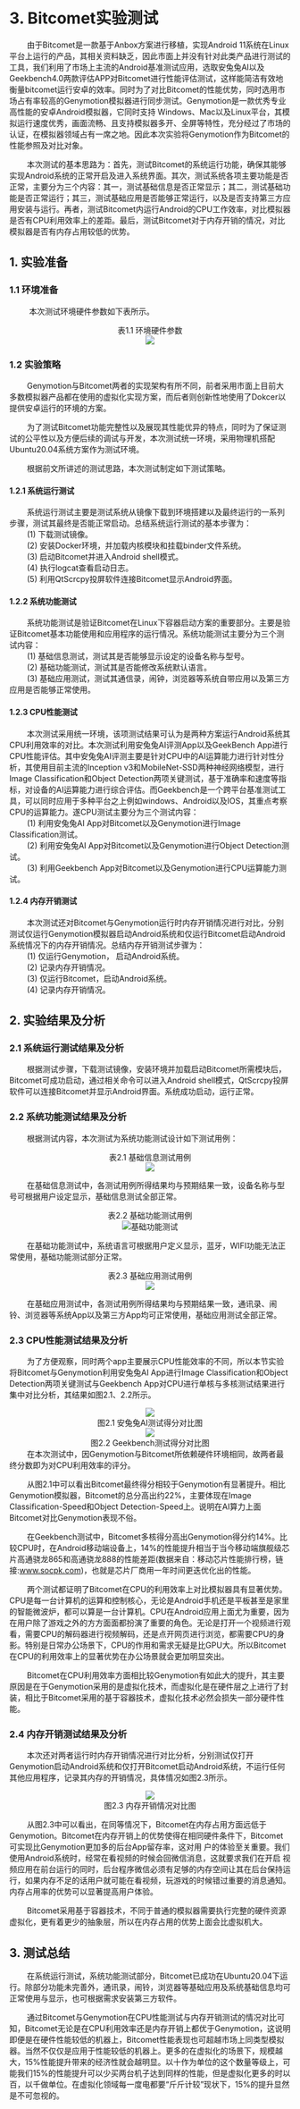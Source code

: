 # 3. Bitcomet实验测试

&nbsp;&nbsp;&nbsp;&nbsp;&nbsp;&nbsp;&nbsp;&nbsp;由于Bitcomet是一款基于Anbox方案进行移植，实现Android 11系统在Linux平台上运行的产品，其相关资料缺乏，因此市面上并没有针对此类产品进行测试的工具，我们利用了市场上主流的Android基准测试应用，选取安兔兔AI以及Geekbench4.0两款评估APP对Bitcomet进行性能评估测试，这样能简洁有效地衡量bitcomet运行安卓的效率。同时为了对比Bitcomet的性能优势，同时选用市场占有率较高的Genymotion模拟器进行同步测试。Genymotion是一款优秀专业高性能的安卓Android模拟器，它同时支持 Windows、Mac以及Linux平台，其模拟运行速度优秀，画面流畅、且支持模拟器多开、全屏等特性，充分经过了市场的认证，在模拟器领域占有一席之地。因此本次实验将Genymotion作为Bitcomet的性能参照及对比对象。

&nbsp;&nbsp;&nbsp;&nbsp;&nbsp;&nbsp;&nbsp;&nbsp;本次测试的基本思路为：首先，测试Bitcomet的系统运行功能，确保其能够实现Android系统的正常开启及进入系统界面。其次，测试系统各项主要功能是否正常，主要分为三个内容：其一，测试基础信息是否正常显示；其二，测试基础功能是否正常运行；其三，测试基础应用是否能够正常运行，以及是否支持第三方应用安装与运行。再者，测试Bitcomet内运行Android的CPU工作效率，对比模拟器是否有CPU利用效率上的差距。最后，测试Bitcomet对于内存开销的情况，对比模拟器是否有内存占用较低的优势。

## 1. 实验准备

### 1.1 环境准备

&nbsp;&nbsp;&nbsp;&nbsp; &nbsp;&nbsp;&nbsp;&nbsp;本次测试环境硬件参数如下表所示。

<center>表1.1 环境硬件参数</center>


<center><img src=images/3.实验测试/测试环境参数配置.png></center>

### 1.2 实验策略

&nbsp;&nbsp;&nbsp;&nbsp;&nbsp;&nbsp;&nbsp;&nbsp;Genymotion与Bitcomet两者的实现架构有所不同，前者采用市面上目前大多数模拟器产品都在使用的虚拟化实现方案，而后者则创新性地使用了Dokcer以提供安卓运行的环境的方案。

&nbsp;&nbsp;&nbsp;&nbsp;&nbsp;&nbsp;&nbsp;&nbsp;为了测试Bitcomet功能完整性以及展现其性能优异的特点，同时为了保证测试的公平性以及方便后续的调试与开发，本次测试统一环境，采用物理机搭配Ubuntu20.04系统方案作为测试环境。

&nbsp;&nbsp;&nbsp;&nbsp;&nbsp;&nbsp;&nbsp;&nbsp;根据前文所讲述的测试思路，本次测试制定如下测试策略。

 #### 1.2.1 系统运行测试

 &nbsp;&nbsp;&nbsp;&nbsp;&nbsp;&nbsp;&nbsp;&nbsp;系统运行测试主要是测试系统从镜像下载到环境搭建以及最终运行的一系列步骤，测试其最终是否能正常启动。总结系统运行测试的基本步骤为：  
  &nbsp;&nbsp;&nbsp;&nbsp;&nbsp;&nbsp;&nbsp;&nbsp;(1) 下载测试镜像。  
  &nbsp;&nbsp;&nbsp;&nbsp;&nbsp;&nbsp;&nbsp;&nbsp;(2) 安装Docker环境，并加载内核模块和挂载binder文件系统。  
  &nbsp;&nbsp;&nbsp;&nbsp;&nbsp;&nbsp;&nbsp;&nbsp;(3) 启动Bitcomet并进入Android shell模式。  
  &nbsp;&nbsp;&nbsp;&nbsp;&nbsp;&nbsp;&nbsp;&nbsp;(4) 执行logcat查看启动日志。  
  &nbsp;&nbsp;&nbsp;&nbsp;&nbsp;&nbsp;&nbsp;&nbsp;(5) 利用QtScrcpy投屏软件连接Bitcomet显示Android界面。  

 #### 1.2.2 系统功能测试

 &nbsp;&nbsp;&nbsp;&nbsp;&nbsp;&nbsp;&nbsp;&nbsp;系统功能测试是验证Bitcomet在Linux下容器启动方案的重要部分。主要是验证Bitcomet基本功能使用和应用程序的运行情况。系统功能测试主要分为三个测试内容：  
 &nbsp;&nbsp;&nbsp;&nbsp;&nbsp;&nbsp;&nbsp;&nbsp;(1) 基础信息测试，测试其是否能够显示设定的设备名称与型号。  
 &nbsp;&nbsp;&nbsp;&nbsp;&nbsp;&nbsp;&nbsp;&nbsp;(2) 基础功能测试，测试其是否能修改系统默认语言。  
 &nbsp;&nbsp;&nbsp;&nbsp;&nbsp;&nbsp;&nbsp;&nbsp;(3) 基础应用测试，测试其通信录，闹钟，浏览器等系统自带应用以及第三方应用是否能够正常使用。  

 #### 1.2.3 CPU性能测试

  &nbsp;&nbsp;&nbsp;&nbsp;&nbsp;&nbsp;&nbsp;&nbsp;本次测试采用统一环境，该项测试结果可认为是两种方案运行Android系统其CPU利用效率的对比。本次测试利用安兔兔AI评测App以及GeekBench App进行CPU性能评估。其中安兔兔AI评测主要是针对CPU中的AI运算能力进行针对性分析，其使用目前主流的Inception v3和MobileNet-SSD两种神经网络模型，进行Image Classification和Object Detection两项关键测试，基于准确率和速度等指标，对设备的AI运算能力进行综合评估。而Geekbench是一个跨平台基准测试工具，可以同时应用于多种平台之上例如windows、Android以及IOS，其重点考察CPU的运算能力。遂CPU测试主要分为三个测试内容：  
  &nbsp;&nbsp;&nbsp;&nbsp;&nbsp;&nbsp;&nbsp;&nbsp;(1) 利用安兔兔AI App对Bitcomet以及Genymotion进行Image Classification测试。  
  &nbsp;&nbsp;&nbsp;&nbsp;&nbsp;&nbsp;&nbsp;&nbsp;(2) 利用安兔兔AI App对Bitcomet以及Genymotion进行Object Detection测试。  
  &nbsp;&nbsp;&nbsp;&nbsp;&nbsp;&nbsp;&nbsp;&nbsp;(3) 利用Geekbench App对Bitcomet以及Genymotion进行CPU运算能力测试。  

 #### 1.2.4 内存开销测试

  &nbsp;&nbsp;&nbsp;&nbsp;&nbsp;&nbsp;&nbsp;&nbsp;本次测试还对Bitcomet与Genymotion运行时内存开销情况进行对比，分别测试仅运行Genymotion模拟器启动Android系统和仅运行Bitcomet启动Android系统情况下的内存开销情况。总结内存开销测试步骤为：  
  &nbsp;&nbsp;&nbsp;&nbsp;&nbsp;&nbsp;&nbsp;&nbsp;(1) 仅运行Genymotion， 启动Android系统。  
  &nbsp;&nbsp;&nbsp;&nbsp;&nbsp;&nbsp;&nbsp;&nbsp;(2) 记录内存开销情况。  
  &nbsp;&nbsp;&nbsp;&nbsp;&nbsp;&nbsp;&nbsp;&nbsp;(3) 仅运行Bitcomet，启动Android系统。  
  &nbsp;&nbsp;&nbsp;&nbsp;&nbsp;&nbsp;&nbsp;&nbsp;(4) 记录内存开销情况。  

## 2. 实验结果及分析

 ### 2.1 系统运行测试结果及分析

  &nbsp;&nbsp;&nbsp;&nbsp;&nbsp;&nbsp;&nbsp;&nbsp;根据测试步骤，下载测试镜像，安装环境并加载启动Bitcomet所需模块后，Bitcomet可成功启动，通过相关命令可以进入Android shell模式，QtScrcpy投屏软件可以连接Bitcomet并显示Android界面。系统成功启动，运行正常。  

 ### 2.2 系统功能测试结果及分析

  &nbsp;&nbsp;&nbsp;&nbsp;&nbsp;&nbsp;&nbsp;&nbsp;根据测试内容，本次测试为系统功能测试设计如下测试用例：  

<center>表2.1 基础信息测试用例</center>

<center><img src=images/3.实验测试/基础信息测试.png></center>

  &nbsp;&nbsp;&nbsp;&nbsp;&nbsp;&nbsp;&nbsp;&nbsp;在基础信息测试中，各测试用例所得结果均与预期结果一致，设备名称与型号可根据用户设定显示，基础信息测试全部正常。

<center>表2.2 基础功能测试用例</center>

<center><img src="images/3.实验测试/基础功能测试.png" alt="基础功能测试"  /></center>

  &nbsp;&nbsp;&nbsp;&nbsp;&nbsp;&nbsp;&nbsp;&nbsp;在基础功能测试中，系统语言可根据用户定义显示，蓝牙，WIFI功能无法正常使用，基础功能测试部分正常。

<center>表2.3 基础应用测试用例</center>


<center><img src=images/3.实验测试/基础应用测试.png></center>

  &nbsp;&nbsp;&nbsp;&nbsp;&nbsp;&nbsp;&nbsp;&nbsp;在基础应用测试中，各测试用例所得结果均与预期结果一致，通讯录、闹铃、浏览器等系统App以及第三方App均可正常使用，基础应用测试全部正常。

 ### 2.3 CPU性能测试结果及分析

  &nbsp;&nbsp;&nbsp;&nbsp;&nbsp;&nbsp;&nbsp;&nbsp;为了方便观察，同时两个app主要展示CPU性能效率的不同，所以本节实验将Bitcomet与Genymotion利用安兔兔AI App进行Image Classification和Object Detection两项关键测试与Geekbench App对CPU进行单核与多核测试结果进行集中对比分析，其结果如图2.1、2.2所示。

<center><img src=images/3.实验测试/安兔兔AI评测得分情况.png></center>

  <center>图2.1 安兔兔AI测试得分对比图</center>

<center><img src=images/3.实验测试/Geekbench测试得分情况.png></center>

  <center>图2.2 Geekbench测试得分对比图</center>
  &nbsp;&nbsp;&nbsp;&nbsp;&nbsp;&nbsp;&nbsp;&nbsp;在本次测试中，因Genymotion与Bitcomet所依赖硬件环境相同，故两者最终分数即为对CPU利用效率的评分。

  &nbsp;&nbsp;&nbsp;&nbsp;&nbsp;&nbsp;&nbsp;&nbsp;从图2.1中可以看出Bitcomet最终得分相较于Genymotion有显著提升。相比Genymotion模拟器，Bitcomet的总分高出约22%，主要体现在Image Classification-Speed和Object Detection-Speed上。说明在AI算力上面Bitcomet对比Genymotion表现不俗。

  &nbsp;&nbsp;&nbsp;&nbsp;&nbsp;&nbsp;&nbsp;&nbsp;在Geekbench测试中，Bitcomet多核得分高出Genymotion得分约14%。比较CPU时，在Android移动端设备上，14%的性能提升相当于当今移动端旗舰级芯片高通骁龙865和高通骁龙888的性能差距(数据来自：移动芯片性能排行榜，链接:www.socpk.com)，也就是芯片厂商用一年时间更迭优化出的性能。

  &nbsp;&nbsp;&nbsp;&nbsp;&nbsp;&nbsp;&nbsp;&nbsp;两个测试都证明了Bitcomet在CPU的利用效率上对比模拟器具有显著优势。CPU是每一台计算机的运算和控制核心，无论是Android手机还是平板甚至是家里的智能微波炉，都可以算是一台计算机。CPU在Android应用上面尤为重要，因为在用户除了游戏之外的方方面面都扮演了重要的角色。无论是打开一个视频进行观看，需要CPU的解码器进行视频解码，还是点开网页进行浏览，都需要CPU的身影。特别是日常办公场景下，CPU的作用和需求无疑是比GPU大。所以Bitcomet在CPU的利用效率上的显著优势在办公场景就会更加明显突出。

  &nbsp;&nbsp;&nbsp;&nbsp;&nbsp;&nbsp;&nbsp;&nbsp;Bitcomet在CPU利用效率方面相比较Genymotion有如此大的提升，其主要原因是在于Genymotion采用的是虚拟化技术，而虚拟化是在硬件层之上进行了封装，相比于Bitcomet采用的基于容器技术，虚拟化技术必然会损失一部分硬件性能。

 ### 2.4 内存开销测试结果及分析

  &nbsp;&nbsp;&nbsp;&nbsp;&nbsp;&nbsp;&nbsp;&nbsp;本次还对两者运行时内存开销情况进行对比分析，分别测试仅打开Genymotion启动Android系统和仅打开Bitcomet启动Android系统，不运行任何其他应用程序，记录其内存的开销情况，具体情况如图2.3所示。

<center><img src=images/3.实验测试/内存占用情况.png></center>

  <center>图2.3 内存开销情况对比图</center>

  &nbsp;&nbsp;&nbsp;&nbsp;&nbsp;&nbsp;&nbsp;&nbsp;从图2.3中可以看出，在同等情况下，Bitcomet在内存占用方面远低于Genymotion。Bitcomet在内存开销上的优势使得在相同硬件条件下，Bitcomet可实现比Genymotion更加多的后台App留存率，这对用 户的体验至关重要。我们使用Android系统时，经常在看视频的时候会回微信消息，这就要求我们在开启 视频应用在前台运行的同时，后台程序微信必须有足够的内存空间让其在后台保持运行，如果内存不足的话用户就可能在看视频，玩游戏的时候错过重要的消息通知。内存占用率的优势可以显著提高用户体验。

  &nbsp;&nbsp;&nbsp;&nbsp;&nbsp;&nbsp;&nbsp;&nbsp;Bitcomet采用基于容器技术，不同于普通的模拟器需要执行完整的硬件资源虚拟化，更有着更少的抽象层，所以在内存占用的优势上面会比虚拟机大。

## 3. 测试总结


&nbsp;&nbsp;&nbsp;&nbsp;&nbsp;&nbsp;&nbsp;&nbsp;在系统运行测试，系统功能测试部分，Bitcomet已成功在Ubuntu20.04下运行。除部分功能未完善外，通讯录，闹铃，浏览器等基础应用及系统基础信息均可正常使用与显示，也可根据需求安装第三方软件。

&nbsp;&nbsp;&nbsp;&nbsp;&nbsp;&nbsp;&nbsp;&nbsp;通过Bitcomet与Genymotion在CPU性能测试与内存开销测试的情况对比可知，Bitcomet无论是在CPU利用效率还是内存开销上都优于Genymotion，这说明即便是在硬件性能较低的机器上，Bitcomet性能表现也可超越市场上同类型模拟器。当然不仅仅是应用于性能较低的机器上。更多的在虚拟化的场景下，规模越大，15%性能提升带来的经济性就会越明显。以十作为单位的这个数量等级上，可能我们15%的性能提升可以少买两台机子达到同样的性能，但是虚拟化更多的时以百，以千做单位。在虚拟化领域每一度电都要“斤斤计较”现状下，15%的提升显然是不可忽视的。
